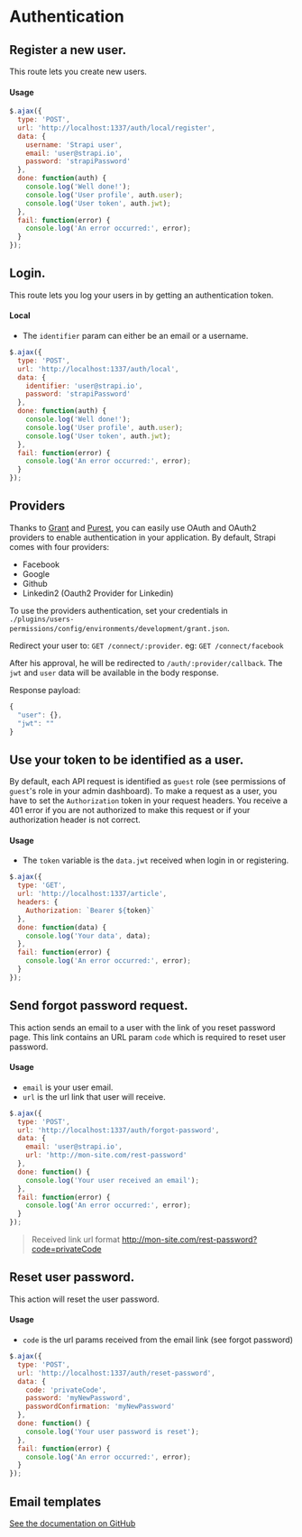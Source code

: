 # Authentication

## Register a new user.

This route lets you create new users.

#### Usage

```js
$.ajax({
  type: 'POST',
  url: 'http://localhost:1337/auth/local/register',
  data: {
    username: 'Strapi user',
    email: 'user@strapi.io',
    password: 'strapiPassword'
  },
  done: function(auth) {
    console.log('Well done!');
    console.log('User profile', auth.user);
    console.log('User token', auth.jwt);
  },
  fail: function(error) {
    console.log('An error occurred:', error);
  }
});
```

## Login.

This route lets you log your users in  by getting an authentication token.

#### Local

- The `identifier` param can either be an email or a username.

```js
$.ajax({
  type: 'POST',
  url: 'http://localhost:1337/auth/local',
  data: {
    identifier: 'user@strapi.io',
    password: 'strapiPassword'
  },
  done: function(auth) {
    console.log('Well done!');
    console.log('User profile', auth.user);
    console.log('User token', auth.jwt);
  },
  fail: function(error) {
    console.log('An error occurred:', error);
  }
});
```

## Providers

Thanks to [Grant](https://github.com/simov/grant) and [Purest](https://github.com/simov/purest), you can easily use OAuth and OAuth2
providers to enable authentication in your application. By default,
Strapi comes with four providers:
- Facebook
- Google
- Github
- Linkedin2 (Oauth2 Provider for Linkedin)

To use the providers authentication, set your credentials in
`./plugins/users-permissions/config/environments/development/grant.json`.

Redirect your user to: `GET /connect/:provider`. eg: `GET /connect/facebook`

After his approval, he will be redirected to `/auth/:provider/callback`. The `jwt` and `user` data will be available in the body response.

Response payload:

```js
{
  "user": {},
  "jwt": ""
}
```

## Use your token to be identified as a user.

By default, each API request is identified as `guest` role (see permissions of `guest`'s role in your admin dashboard). To make a request as a user, you have to set the `Authorization` token in your request headers. You receive a 401 error if you are not authorized to make this request or if your authorization header is not correct.

#### Usage

- The `token` variable is the `data.jwt` received when login in or registering.

```js
$.ajax({
  type: 'GET',
  url: 'http://localhost:1337/article',
  headers: {
    Authorization: `Bearer ${token}`
  },
  done: function(data) {
    console.log('Your data', data);
  },
  fail: function(error) {
    console.log('An error occurred:', error);
  }
});
```

## Send forgot password request.

This action sends an email to a user with the link of you reset password page. This link contains an URL param `code` which is required to reset user password.

#### Usage

- `email` is your user email.
- `url` is the url link that user will receive.

```js
$.ajax({
  type: 'POST',
  url: 'http://localhost:1337/auth/forgot-password',
  data: {
    email: 'user@strapi.io',
    url: 'http://mon-site.com/rest-password'
  },
  done: function() {
    console.log('Your user received an email');
  },
  fail: function(error) {
    console.log('An error occurred:', error);
  }
});
```

> Received link url format http://mon-site.com/rest-password?code=privateCode

## Reset user password.

This action will reset the user password.

#### Usage

- `code` is the url params received from the email link (see forgot password)

```js
$.ajax({
  type: 'POST',
  url: 'http://localhost:1337/auth/reset-password',
  data: {
    code: 'privateCode',
    password: 'myNewPassword',
    passwordConfirmation: 'myNewPassword'
  },
  done: function() {
    console.log('Your user password is reset');
  },
  fail: function(error) {
    console.log('An error occurred:', error);
  }
});
```

## Email templates

[See the documentation on GitHub](https://github.com/strapi/strapi/blob/master/packages/strapi-plugin-users-permissions/docs/email-templates.md)
